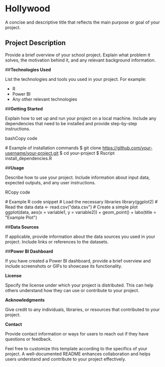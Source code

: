 # Hollywood


A concise and descriptive title that reflects the main purpose or goal of your project.

## Project Description

Provide a brief overview of your school project. Explain what problem it solves, the motivation behind it, and any relevant background information.

##**Technologies Used**

List the technologies and tools you used in your project. For example:

- R
- Power BI
- Any other relevant technologies

##**Getting Started**

Explain how to set up and run your project on a local machine. Include any dependencies that need to be installed and provide step-by-step instructions.

bashCopy code

\# Example of installation commands $ git clone https://github.com/your-username/your-project.git $ cd your-project $ Rscript install\_dependencies.R 

##**Usage**

Describe how to use your project. Include information about input data, expected outputs, and any user instructions.

RCopy code

\# Example R code snippet # Load the necessary libraries library(ggplot2) # Read the data data <- read.csv("data.csv") # Create a simple plot ggplot(data, aes(x = variable1, y = variable2)) + geom\_point() + labs(title = "Example Plot") 

##**Data Sources**

If applicable, provide information about the data sources you used in your project. Include links or references to the datasets.

##**Power BI Dashboard**

If you have created a Power BI dashboard, provide a brief overview and include screenshots or GIFs to showcase its functionality.

**License**

Specify the license under which your project is distributed. This can help others understand how they can use or contribute to your project.

**Acknowledgments**

Give credit to any individuals, libraries, or resources that contributed to your project.

**Contact**

Provide contact information or ways for users to reach out if they have questions or feedback.

Feel free to customize this template according to the specifics of your project. A well-documented README enhances collaboration and helps users understand and contribute to your project effectively.

